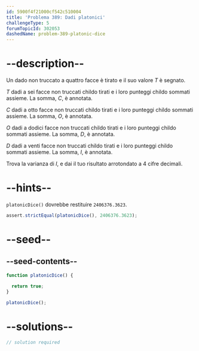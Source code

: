```yaml
---
id: 5900f4f21000cf542c510004
title: 'Problema 389: Dadi platonici'
challengeType: 5
forumTopicId: 302053
dashedName: problem-389-platonic-dice
---
```


# --description--

Un dado non truccato a quattro facce è tirato e il suo valore $T$ è segnato.

$T$ dadi a sei facce non truccati childo tirati e i loro punteggi childo sommati assieme. La somma, $C$, è annotata.

$C$ dadi a otto facce non truccati childo tirati e i loro punteggi childo sommati assieme. La somma, $O$, è annotata.

$O$ dadi a dodici facce non truccati childo tirati e i loro punteggi childo sommati assieme. La somma, $D$, è annotata.

$D$ dadi a venti facce non truccati childo tirati e i loro punteggi childo sommati assieme. La somma, $I$, è annotata.

Trova la varianza di $I$, e dai il tuo risultato arrotondato a 4 cifre decimali.

# --hints--

`platonicDice()` dovrebbe restituire `2406376.3623`.

```js
assert.strictEqual(platonicDice(), 2406376.3623);
```

# --seed--

## --seed-contents--

```js
function platonicDice() {

  return true;
}

platonicDice();
```

# --solutions--

```js
// solution required
```

